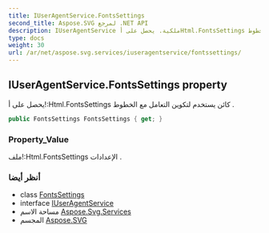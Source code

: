 ```yaml
---
title: IUserAgentService.FontsSettings
second_title: Aspose.SVG لمرجع .NET API
description: IUserAgentService ملكية. يحصل على أHtml.FontsSettings كائن يستخدم لتكوين التعامل مع الخطوط .
type: docs
weight: 30
url: /ar/net/aspose.svg.services/iuseragentservice/fontssettings/
---
```

## IUserAgentService.FontsSettings property

يحصل على أ!:Html.FontsSettings كائن يستخدم لتكوين التعامل مع الخطوط .

```csharp
public FontsSettings FontsSettings { get; }
```

### Property_Value

ملف!:Html.FontsSettings الإعدادات .

### أنظر أيضا

* class [FontsSettings](../../../aspose.svg/fontssettings/)
* interface [IUserAgentService](../)
* مساحة الاسم [Aspose.Svg.Services](../../iuseragentservice/)
* المجسم [Aspose.SVG](../../../)


